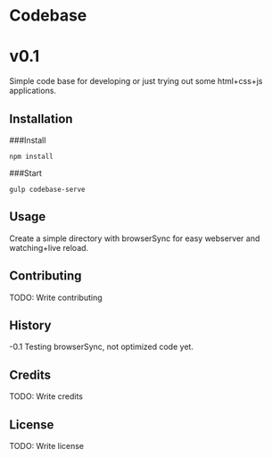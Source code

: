 # Codebase 
# v0.1
Simple code base for developing or just trying out some html+css+js applications.
## Installation
###Install
```
npm install
```
###Start
```
gulp codebase-serve
```
## Usage
Create a simple directory with browserSync for easy webserver and watching+live reload.
## Contributing
TODO: Write contributing
## History
-0.1 Testing browserSync, not optimized code yet.
## Credits
TODO: Write credits
## License
TODO: Write license
